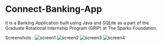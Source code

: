 # Connect-Banking-App
It is a Banking Application built using Java and SQLite as a part of the Graduate Rotational Internship Program (GRIP) at The Sparks Foundation.

Screenshots :
![screen1](https://user-images.githubusercontent.com/59467245/158013609-1e166391-dfcd-47ec-b51c-ea09e253f19d.PNG)
![screen2](https://user-images.githubusercontent.com/59467245/158013612-ffa15e55-43df-4540-89fd-c01ecde3aca7.PNG)
![screen3](https://user-images.githubusercontent.com/59467245/158013615-91e2bc9c-4482-41ed-8b8b-678fbc5d4529.PNG)
![screen4](https://user-images.githubusercontent.com/59467245/158013616-42c60d33-9736-4989-9012-6ef1a40ce4f3.PNG)
